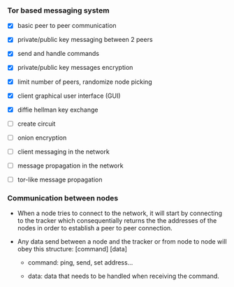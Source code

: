 ### Tor based messaging system

- [x] basic peer to peer communication

- [x] private/public key messaging between 2 peers

- [x] send and handle commands

- [x] private/public key messages encryption

- [x] limit number of peers, randomize node picking

- [x] client graphical user interface (GUI)

- [x] diffie hellman key exchange

- [ ] create circuit

- [ ] onion encryption

- [ ] client messaging in the network

- [ ] message propagation in the network

- [ ] tor-like message propagation

### Communication between nodes

- When a node tries to connect to the network, it will start by connecting to the tracker which consequentially returns the the addresses of the nodes in order to establish a peer to peer connection.

- Any data send between a node and the tracker or from node to node will obey this structure: [command] [data]

  - command: ping, send, set address...

  - data: data that needs to be handled when receiving the command.
